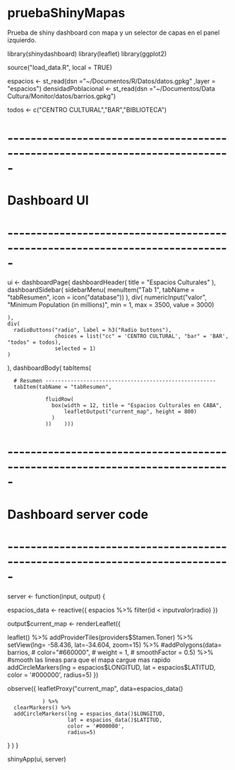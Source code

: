 # pruebaShinyMapas

Prueba de shiny dashboard con mapa y un selector de capas en el panel izquierdo.



library(shinydashboard)
library(leaflet)
library(ggplot2)


source("load_data.R", local = TRUE)

espacios <- st_read(dsn ="~/Documentos/R/Datos/datos.gpkg" ,layer = "espacios")
densidadPoblacional <- st_read(dsn ="~/Documentos/Data Cultura/Monitor/datos/barrios.gpkg")

todos <- c("CENTRO CULTURAL","BAR","BIBLIOTECA")
# -----------------------------------------------------------------------------
# Dashboard UI
# -----------------------------------------------------------------------------
ui <- dashboardPage(
  dashboardHeader(
    title = "Espacios Culturales"
  ),
  dashboardSidebar(
    sidebarMenu(
      menuItem("Tab 1", tabName = "tabResumen", icon = icon("database"))
    ),
    div(
      numericInput("valor",
                   "Minimum Population (in millions)",
                   min = 1,
                   max = 3500,
                   value = 3000)
    
    ),
    div(
      radioButtons("radio", label = h3("Radio buttons"),
                   choices = list("cc" = 'CENTRO CULTURAL', "bar" = 'BAR', "todos" = todos), 
                   selected = 1)
    )
   
  ),
  dashboardBody(
    tabItems(
     
      # Resumen ------------------------------------------------------
      tabItem(tabName = "tabResumen",
              
                fluidRow(
                  box(width = 12, title = "Espacios Culturales en CABA",
                      leafletOutput("current_map", height = 800)
                  )
                ))    )))
    




# -----------------------------------------------------------------------------
# Dashboard server code
# -----------------------------------------------------------------------------
server <- function(input, output) {
  
  
  espacios_data <- reactive({
    espacios %>% filter(id < input$valor) %>% filter(FUNCIÓN.PRINCIPAL %in% input$radio) 
      })
  
  
  output$current_map <- renderLeaflet({
    
    
leaflet() %>% 
      addProviderTiles(providers$Stamen.Toner) %>% 
      setView(lng= -58.436, lat=-34.604, zoom=15) %>% 
      #addPolygons(data= barrios,
      #           color="#660000",
      #          weight = 1,
      #         smoothFactor = 0.5) %>%  #smooth las lineas para que el mapa cargue mas rapido 
      addCircleMarkers(lng = espacios$LONGITUD, 
                       lat = espacios$LATITUD,
                       color = '#000000',
                           radius=5)
  })
  
  observe({
  leafletProxy("current_map", data=espacios_data()

               ) %>% 
      clearMarkers() %>% 
      addCircleMarkers(lng = espacios_data()$LONGITUD, 
                       lat = espacios_data()$LATITUD,
                       color = '#000000',
                       radius=5)
}  )
}

shinyApp(ui, server)
